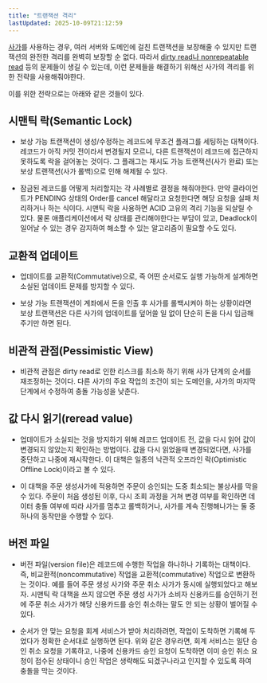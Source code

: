 ```yaml
---
title: "트랜잭션 격리"
lastUpdated: 2025-10-09T21:12:59
---
```


[사가](사가 패턴.md)를 사용하는 경우, 여러 서버와 도메인에 걸친 트랜잭션을 보장해줄 수 있지만 트랜잭션의 완전한 격리를 완벽히 보장할 순 없다. 따라서 [dirty read나 nonrepeatable read](../../데이터베이스 DataBase/DB설계/트랜잭션 ACID와 격리수준.md) 등의 문제들이 생길 수 있는데, 이런 문제들을 해결하기 위해선 사가의 격리를 위한 전략을 사용해줘야한다.

이를 위한 전략으로는 아래와 같은 것들이 있다.

## 시맨틱 락(Semantic Lock)

- 보상 가능 트랜잭션이 생성/수정하는 레코드에 무조건 플래그를 세팅하는 대책이다. 레코드가 아직 커밋 전이라서 변경될지 모르니, 다른 트랜잭션이 레코드에 접근하지 못하도록 락을 걸어놓는 것이다. 그 플래그는 재시도 가능 트랜잭션(사가 완료) 또는 보상 트랜잭션(사가 롤백)으로 인해 해제될 수 있다.

- 잠금된 레코드를 어떻게 처리할지는 각 사례별로 결정을 해줘야한다. 만약 클라이언트가 PENDING 상태의 Order를 cancel 해달라고 요청한다면 해당 요청을 실패 처리하거나 하는 식이다. 시맨틱 락을 사용하면 ACID 고유의 격리 기능을 되살릴 수 있다. 물론 애플리케이션에서 락 상태를 관리해야한다는 부담이 있고, Deadlock이 일어날 수 있는 경우 감지하여 해소할 수 있는 알고리즘이 필요할 수도 있다.

## 교환적 업데이트

- 업데이트를 교환적(Commutative)으로, 즉 어떤 순서로도 실행 가능하게 설계하면 소실된 업데이트 문제를 방지할 수 있다.

- 보상 가능 트랜잭션이 계좌에서 돈을 인출 후 사가를 롤백시켜야 하는 상황이라면 보상 트랜잭션은 다른 사가의 업데이트를 덮어쓸 일 없이 단순히 돈을 다시 입금해주기만 하면 된다.

## 비관적 관점(Pessimistic View)

- 비관적 관점은 dirty read로 인한 리스크를 최소화 하기 위해 사가 단계의 순서를 재조정하는 것이다. 다른 사가의 주요 작업의 조건이 되는 도메인을, 사가의 마지막 단계에서 수정하여 충돌 가능성을 낮춘다.

## 값 다시 읽기(reread value)

- 업데이트가 소실되는 것을 방지하기 위해 레코드 업데이트 전, 값을 다시 읽어 값이 변경되지 않았는지 확인하는 방법이다. 값을 다시 읽었을때 변경되었다면, 사가를 중단하고 나중에 재시작한다. 이 대책은 일종의 낙관적 오프라인 락(Optimistic Offline Lock)이라고 볼 수 있다.

- 이 대책을 주문 생성사가에 적용하면 주문이 승인되는 도중 최소되는 불상사를 막을 수 있다. 주문이 처음 생성된 이후, 다시 조회 과정을 거쳐 변경 여부를 확인하면 데이터 충돌 여부에 따라 사가를 멈추고 롤백하거나, 사가를 계속 진행해나가는 둘 중 하나의 동작만을 수행할 수 있다.

## 버전 파일

- 버전 파일(version file)은 레코드에 수행한 작업을 하나하나 기록하는 대책이다. 즉, 비교환적(noncommutative) 작업을 교환적(commutative) 작업으로 변환하는 것이다. 예를 들어 주문 생성 사가와 주문 취소 사가가 동시에 실행되었다고 해보자. 시맨틱 락 대책을 쓰지 않으면 주문 생성 사가가 소비자 신용카드를 승인하기 전에 주문 취소 사가가 해당 신용카드를 승인 취소하는 말도 안 되는 상황이 벌어질 수 있다.

- 순서가 안 맞는 요청을 회계 서비스가 받아 처리하려면, 작업이 도착하면 기록해 두었다가 정확한 순서대로 실행하면 된다. 위와 같은 경우라면, 회계 서비스는 일단 승인 취소 요청을 기록하고, 나중에 신용카드 승인 요청이 도착하면 이미 승인 취소 요청이 접수된 상태이니 승인 작업은 생략해도 되겠구나라고 인지할 수 있도록 하여 충돌을 막는 것이다.